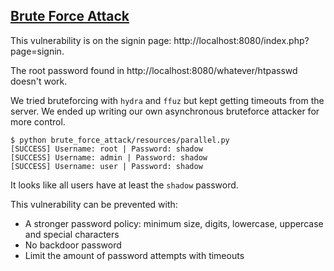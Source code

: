 ## [Brute Force Attack](https://owasp.org/www-community/attacks/Brute_force_attack)

This vulnerability is on the signin page: http://localhost:8080/index.php?page=signin.

The root password found in http://localhost:8080/whatever/htpasswd doesn't work.

We tried bruteforcing with `hydra` and `ffuz` but kept getting timeouts from the server. We ended up writing our own asynchronous bruteforce attacker for more control.

```console
$ python brute_force_attack/resources/parallel.py
[SUCCESS] Username: root | Password: shadow
[SUCCESS] Username: admin | Password: shadow
[SUCCESS] Username: user | Password: shadow
```

It looks like all users have at least the `shadow` password.

This vulnerability can be prevented with:

- A stronger password policy: minimum size, digits, lowercase, uppercase and special characters
- No backdoor password
- Limit the amount of password attempts with timeouts
